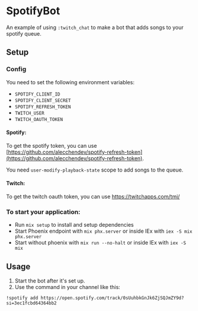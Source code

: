 # SpotifyBot

An example of using `:twitch_chat` to make a bot that adds songs to your spotify queue.

## Setup

### Config

You need to set the following environment variables:

 * `SPOTIFY_CLIENT_ID`
 * `SPOTIFY_CLIENT_SECRET`
 * `SPOTIFY_REFRESH_TOKEN`
 * `TWITCH_USER`
 * `TWITCH_OAUTH_TOKEN`

#### Spotify:

To get the spotify token, you can use [https://github.com/alecchendev/spotify-refresh-token](https://github.com/alecchendev/spotify-refresh-token).

You need `user-modify-playback-state` scope to add songs to the queue.

#### Twitch:

To get the twitch oauth token, you can use https://twitchapps.com/tmi/

### To start your application:

  * Run `mix setup` to install and setup dependencies
  * Start Phoenix endpoint with `mix phx.server` or inside IEx with `iex -S mix phx.server`
  * Start without phoenix with `mix run --no-halt` or inside IEx with `iex -S mix`

## Usage

1. Start the bot after it's set up.
2. Use the command in your channel like this:
```
!spotify add https://open.spotify.com/track/0sUuhbkGnJk6ZjSQJmZY9d?si=3ec1fcbd64364bb2
```
